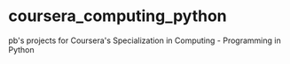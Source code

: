 # coursera_computing_python
pb's projects for Coursera's Specialization in Computing - Programming in Python
